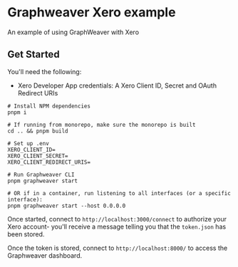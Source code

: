 # Graphweaver Xero example

An example of using GraphWeaver with Xero

## Get Started

You'll need the following:

- Xero Developer App credentials: A Xero Client ID, Secret and OAuth Redirect URIs

```shell
# Install NPM dependencies
pnpm i

# If running from monorepo, make sure the monorepo is built
cd .. && pnpm build

# Set up .env
XERO_CLIENT_ID=
XERO_CLIENT_SECRET=
XERO_CLIENT_REDIRECT_URIS=

# Run Graphweaver CLI
pnpm graphweaver start

# OR if in a container, run listening to all interfaces (or a specific interface):
pnpm graphweaver start --host 0.0.0.0
```

Once started, connect to `http://localhost:3000/connect` to authorize your Xero account-
you'll receive a message telling you that the `token.json` has been stored.

Once the token is stored, connect to `http://localhost:8000/` to access the Graphweaver dashboard.
